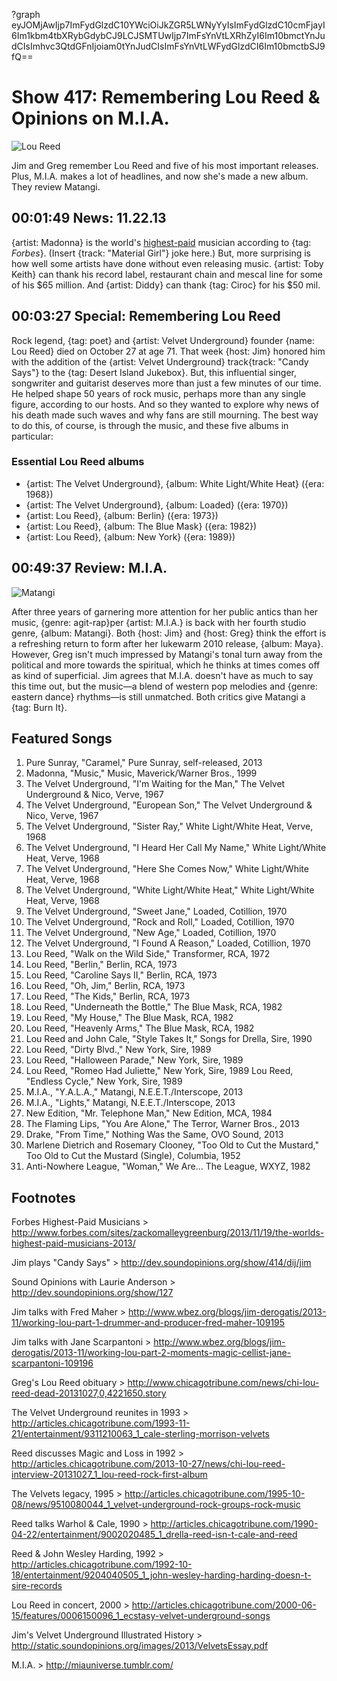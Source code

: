 ?graph eyJOMjAwIjp7ImFydGlzdC10YWciOiJkZGR5LWNyYyIsImFydGlzdC10cmFjayI6Im1kbm4tbXRybGdybCJ9LCJSMTUwIjp7ImFsYnVtLXRhZyI6Im10bmctYnJudCIsImhvc3QtdGFnIjoiam0tYnJudCIsImFsYnVtLWFydGlzdCI6Im10bmctbSJ9fQ==

# Show 417: Remembering Lou Reed & Opinions on M.I.A.

![Lou Reed](http://static.soundopinions.org/images/2013/loureed.jpg)

Jim and Greg remember Lou Reed and five of his most important releases. Plus, M.I.A. makes a lot of headlines, and now she's made a new album. They review Matangi.

## 00:01:49 News: 11.22.13
{artist: Madonna} is the world's [highest-paid](http://www.forbes.com/sites/zackomalleygreenburg/2013/11/19/the-worlds-highest-paid-musicians-2013/) musician according to {tag: *Forbes*}. (Insert {track: "Material Girl"} joke here.) But, more surprising is how well some artists have done without even releasing music. {artist: Toby Keith} can thank his record label, restaurant chain and mescal line for some of his $65 million. And {artist: Diddy} can thank {tag: Ciroc} for his $50 mil.

## 00:03:27 Special: Remembering Lou Reed
Rock legend, {tag: poet} and {artist: Velvet Underground} founder {name: Lou Reed} died on October 27 at age 71. That week {host: Jim} honored him with the addition of the {artist: Velvet Underground} track{track:  "Candy Says"} to the {tag: Desert Island Jukebox}. But, this influential singer, songwriter and guitarist deserves more than just a few minutes of our time. He helped shape 50 years of rock music, perhaps more than any single figure, according to our hosts. And so they wanted to explore why news of his death made such waves and why fans are still mourning. The best way to do this, of course, is through the music, and these five albums in particular: 

### Essential Lou Reed albums

- {artist: The Velvet Underground}, {album: White Light/White Heat} ({era: 1968})
- {artist: The Velvet Underground}, {album: Loaded} ({era: 1970})
- {artist: Lou Reed}, {album: Berlin} ({era: 1973})
- {artist: Lou Reed}, {album: The Blue Mask} ({era: 1982})
- {artist: Lou Reed}, {album: New York} ({era: 1989})

## 00:49:37 Review: M.I.A.
![Matangi](http://is5.mzstatic.com/image/thumb/Music4/v4/67/fe/38/67fe38ea-239c-9754-e298-1643891a3cb0/UMG_cvrart_00602537569014_01_RGB72_1500x1500_13UAEIM09178.jpg/600x600bb-85.jpg "14677454/728776031")

 After three years of garnering more attention for her public antics than her music, {genre: agit-rap}per {artist: M.I.A.} is back with her fourth studio genre, {album: Matangi}. Both {host: Jim} and {host: Greg} think the effort is a refreshing return to form after her lukewarm 2010 release, {album: Maya}. However, Greg isn't much impressed by Matangi's tonal turn away from the political and more towards the spiritual, which he thinks at times comes off as kind of superficial. Jim agrees that M.I.A. doesn't have as much to say this time out, but the music—a blend of western pop melodies and {genre: eastern dance} rhythms—is still unmatched. Both critics give Matangi a {tag: Burn It}.

## Featured Songs
1. Pure Sunray, "Caramel," Pure Sunray, self-released, 2013
1. Madonna, "Music," Music, Maverick/Warner Bros., 1999
1. The Velvet Underground, "I'm Waiting for the Man," The Velvet Underground & Nico, Verve, 1967
1. The Velvet Underground, "European Son," The Velvet Underground & Nico, Verve, 1967
1. The Velvet Underground, "Sister Ray," White Light/White Heat, Verve, 1968
1. The Velvet Underground, "I Heard Her Call My Name," White Light/White Heat, Verve, 1968
1. The Velvet Underground, "Here She Comes Now," White Light/White Heat, Verve, 1968
1. The Velvet Underground, "White Light/White Heat," White Light/White Heat, Verve, 1968
1. The Velvet Underground, "Sweet Jane," Loaded, Cotillion, 1970
1. The Velvet Underground, "Rock and Roll," Loaded, Cotillion, 1970
1. The Velvet Underground, "New Age," Loaded, Cotillion, 1970
1. The Velvet Underground, "I Found A Reason," Loaded, Cotillion, 1970
1. Lou Reed, "Walk on the Wild Side," Transformer, RCA, 1972
1. Lou Reed, "Berlin," Berlin, RCA, 1973
1. Lou Reed, "Caroline Says II," Berlin, RCA, 1973
1. Lou Reed, "Oh, Jim," Berlin, RCA, 1973
1. Lou Reed, "The Kids," Berlin, RCA, 1973
1. Lou Reed, "Underneath the Bottle," The Blue Mask, RCA, 1982
1. Lou Reed, "My House," The Blue Mask, RCA, 1982
1. Lou Reed, "Heavenly Arms," The Blue Mask, RCA, 1982
1. Lou Reed and John Cale, "Style Takes It," Songs for Drella, Sire, 1990
1. Lou Reed, "Dirty Blvd.," New York, Sire, 1989
1. Lou Reed, "Halloween Parade," New York, Sire, 1989
1. Lou Reed, "Romeo Had Juliette," New York, Sire, 1989
Lou Reed, "Endless Cycle," New York, Sire, 1989
1. M.I.A., "Y.A.L.A.," Matangi, N.E.E.T./Interscope, 2013
1. M.I.A., "Lights," Matangi, N.E.E.T./Interscope, 2013
1. New Edition, "Mr. Telephone Man," New Edition, MCA, 1984
1. The Flaming Lips, "You Are Alone," The Terror, Warner Bros., 2013
1. Drake, "From Time," Nothing Was the Same, OVO Sound, 2013
1. Marlene Dietrich and Rosemary Clooney, "Too Old to Cut the Mustard," Too Old to Cut the Mustard (Single), Columbia, 1952
1. Anti-Nowhere League, "Woman," We Are… The League, WXYZ, 1982

## Footnotes
Forbes Highest-Paid Musicians > http://www.forbes.com/sites/zackomalleygreenburg/2013/11/19/the-worlds-highest-paid-musicians-2013/

Jim plays "Candy Says" > http://dev.soundopinions.org/show/414/dij/jim

Sound Opinions with Laurie Anderson > http://dev.soundopinions.org/show/127

Jim talks with Fred Maher >
http://www.wbez.org/blogs/jim-derogatis/2013-11/working-lou-part-1-drummer-and-producer-fred-maher-109195

Jim talks with Jane Scarpantoni > 
http://www.wbez.org/blogs/jim-derogatis/2013-11/working-lou-part-2-moments-magic-cellist-jane-scarpantoni-109196 

Greg's Lou Reed obituary >
http://www.chicagotribune.com/news/chi-lou-reed-dead-20131027,0,4221650.story

The Velvet Underground reunites in 1993 > http://articles.chicagotribune.com/1993-11-21/entertainment/9311210063_1_cale-sterling-morrison-velvets

Reed discusses Magic and Loss in 1992 > http://articles.chicagotribune.com/2013-10-27/news/chi-lou-reed-interview-20131027_1_lou-reed-rock-first-album

The Velvets legacy, 1995 >
http://articles.chicagotribune.com/1995-10-08/news/9510080044_1_velvet-underground-rock-groups-rock-music

Reed talks Warhol & Cale, 1990 >
http://articles.chicagotribune.com/1990-04-22/entertainment/9002020485_1_drella-reed-isn-t-cale-and-reed

Reed & John Wesley Harding, 1992 >
http://articles.chicagotribune.com/1992-10-18/entertainment/9204040505_1_john-wesley-harding-harding-doesn-t-sire-records

Lou Reed in concert, 2000 >
http://articles.chicagotribune.com/2000-06-15/features/0006150096_1_ecstasy-velvet-underground-songs

Jim's Velvet Underground Illustrated History > http://static.soundopinions.org/images/2013/VelvetsEssay.pdf

M.I.A. > http://miauniverse.tumblr.com/
